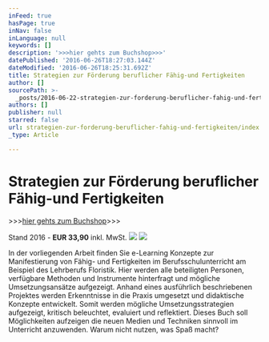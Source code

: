 ```yaml
---
inFeed: true
hasPage: true
inNav: false
inLanguage: null
keywords: []
description: '>>>hier gehts zum Buchshop>>>'
datePublished: '2016-06-26T18:27:03.144Z'
dateModified: '2016-06-26T18:25:31.692Z'
title: Strategien zur Förderung beruflicher Fähig-und Fertigkeiten
author: []
sourcePath: >-
  _posts/2016-06-22-strategien-zur-forderung-beruflicher-fahig-und-fertigkeiten.md
authors: []
publisher: null
starred: false
url: strategien-zur-forderung-beruflicher-fahig-und-fertigkeiten/index.html
_type: Article

---
```

# Strategien zur Förderung beruflicher Fähig-und Fertigkeiten

\>\>\>[hier gehts zum Buchshop][0]\>\>\>

Stand 2016 - **EUR 33,90** inkl. MwSt.
![](https://the-grid-user-content.s3-us-west-2.amazonaws.com/bdc3322b-648b-4caa-a8c2-a15771ce8336.png)
![](https://the-grid-user-content.s3-us-west-2.amazonaws.com/626ba60f-ff67-472e-bd1d-07cba01f5ed6.jpg)

In der vorliegenden Arbeit finden Sie e-Learning Konzepte zur Manifestierung von Fähig- und Fertigkeiten im Berufsschulunterricht am Beispiel des Lehrberufs Floristik. Hier werden alle beteiligten Personen, verfügbare Methoden und Instrumente hinterfragt und mögliche Umsetzungsansätze aufgezeigt. Anhand eines ausführlich beschriebenen Projektes werden Erkenntnisse in die Praxis umgesetzt und didaktische Konzepte entwickelt. Somit werden mögliche Umsetzungsstrategien aufgezeigt, kritisch beleuchtet, evaluiert und reflektiert. Dieses Buch soll Möglichkeiten aufzeigen die neuen Medien und Techniken sinnvoll im Unterricht anzuwenden. Warum nicht nutzen, was Spaß macht?

[0]: http://www.facultas.at/list/9783639459425
